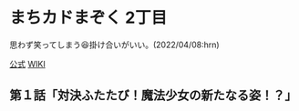 # まちカドまぞく 2丁目

思わず笑ってしまう:laughing:掛け合いがいい。(2022/04/08:hrn)

[公式](https://www.tbs.co.jp/anime/machikado/) 
[WIKI](https://ja.wikipedia.org/wiki/%E3%81%BE%E3%81%A1%E3%82%AB%E3%83%89%E3%81%BE%E3%81%9E%E3%81%8F) 

## 第１話「対決ふたたび！魔法少女の新たなる姿！？」
